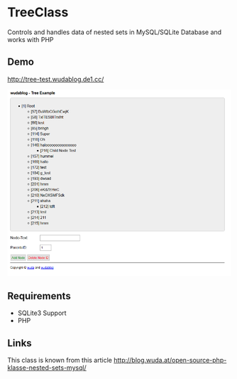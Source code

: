 # TreeClass
Controls and handles data of nested sets in MySQL/SQLite Database and works with PHP

## Demo
http://tree-test.wudablog.de1.cc/

![Overview](screen_overview.PNG)

## Requirements
- SQLite3 Support
- PHP

## Links
This class is known from this article
http://blog.wuda.at/open-source-php-klasse-nested-sets-mysql/
